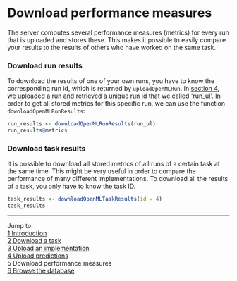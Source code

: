 Download performance measures
=============================

The server computes several performance measures (metrics) for every run that is uploaded and stores these. This makes it possible to easily compare your results to the results of others who have worked on the same task. 

### Download run results
To download the results of one of your own runs, you have to know the corresponding run id, which is returned by `uploadOpenMLRun`. In [section 4](4-Upload-predictions.md), we uploaded a run and retrieved a unique run id that we called 'run_ul'. In order to get all stored metrics for this specific run, we can use the function `downloadOpenMLRunResults`:


```r
run_results <- downloadOpenMLRunResults(run_ul)
run_results@metrics
```


### Download task results
It is possible to download all stored metrics of all runs of a certain task at the same time. This might be very useful in order to compare the performance of many different implementations. To download all the results of a task, you only have to know the task ID. 


```r
task_results <- downloadOpenMLTaskResults(id = 4)
task_results
```


----------------------------------------------------------------------------------------------------------------------
Jump to:   
[1 Introduction](1-Introduction.md)  
[2 Download a task](2-Download-a-task.md)  
[3 Upload an implementation](3-Upload-an-implementation.md)  
[4 Upload predictions](4-Upload-predictions.md)  
5 Download performance measures  
[6 Browse the database](6-Browse-the-database.md)
